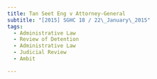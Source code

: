 ```yaml
---
title: Tan Seet Eng v Attorney-General 
subtitle: "[2015] SGHC 18 / 22\_January\_2015"
tags:
  - Administrative Law
  - Review of Detention
  - Administrative Law
  - Judicial Review
  - Ambit

---
```



